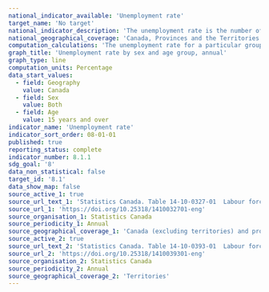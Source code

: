 ```yaml
---
national_indicator_available: 'Unemployment rate'
target_name: 'No target'
national_indicator_description: 'The unemployment rate is the number of unemployed persons expressed as a percentage of the labour force.'
national_geographical_coverage: 'Canada, Provinces and the Territories' 
computation_calculations: 'The unemployment rate for a particular group (age, sex, marital status, etc.) is the number unemployed in that group expressed as a percentage of the labour force for that group. Estimates are percentages, rounded to the nearest tenth.'
graph_title: 'Unemployment rate by sex and age group, annual'
graph_type: line
computation_units: Percentage
data_start_values:
  - field: Geography
    value: Canada
  - field: Sex
    value: Both
  - field: Age
    value: 15 years and over
indicator_name: 'Unemployment rate'
indicator_sort_order: 08-01-01
published: true
reporting_status: complete
indicator_number: 8.1.1
sdg_goal: '8'
data_non_statistical: false
target_id: '8.1'
data_show_map: false
source_active_1: true
source_url_text_1: 'Statistics Canada. Table 14-10-0327-01  Labour force characteristics by sex and detailed age group, annual'
source_url_1: 'https://doi.org/10.25318/1410032701-eng'
source_organisation_1: Statistics Canada
source_periodicity_1: Annual
source_geographical_coverage_1: 'Canada (excluding territories) and provinces'
source_active_2: true
source_url_text_2: 'Statistics Canada. Table 14-10-0393-01  Labour force characteristics, annual'
source_url_2: 'https://doi.org/10.25318/1410039301-eng'
source_organisation_2: Statistics Canada
source_periodicity_2: Annual
source_geographical_coverage_2: 'Territories'
---
```

